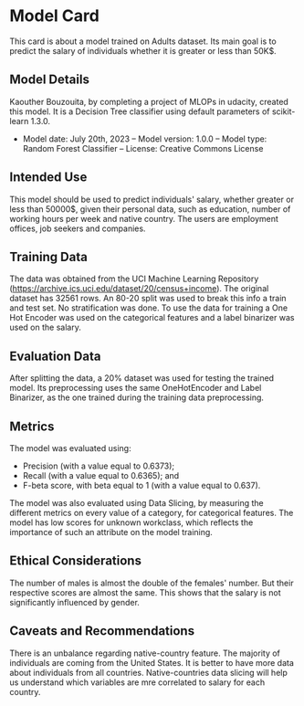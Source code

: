 # Model Card

This card is about a model trained on Adults dataset. Its main goal is to predict the salary of individuals
whether it is greater or less than 50K$.

## Model Details
Kaouther Bouzouita, by completing a project of MLOPs in udacity, created this model.
It is a Decision Tree classifier using default parameters of scikit-learn 1.3.0.
- Model date: July 20th, 2023
– Model version: 1.0.0
– Model type: Random Forest Classifier
– License: Creative Commons License

## Intended Use
This model should be used to predict individuals' salary, whether greater or less than 50000$,
given their personal data, such as education, number of working hours per week and native country.
The users are employment offices, job seekers and companies.

## Training Data
The data was obtained from the UCI Machine Learning Repository (https://archive.ics.uci.edu/dataset/20/census+income).
The original dataset has 32561 rows. An 80-20 split was used to break this info a train and test set. No stratification was done.
To use the data for training a One Hot Encoder was used on the categorical features and a label binarizer was used on the salary.

## Evaluation Data
After splitting the data, a 20% dataset was used for testing the trained model. Its preprocessing uses the same OneHotEncoder and Label Binarizer,
as the one trained during the training data preprocessing.

## Metrics

The model was evaluated using:
- Precision (with a value equal to 0.6373);
- Recall (with a value equal to 0.6365); and
- F-beta score, with beta equal to 1  (with a value equal to 0.637).

The model was also evaluated using Data Slicing, by measuring the different metrics on every value of a category, for categorical features.
The model has low scores for unknown workclass, which reflects the importance of such an attribute on the model training.


## Ethical Considerations
The number of males is almost the double of the females' number. But their respective scores are almost the same. 
This shows that the salary is not significantly influenced by gender.

## Caveats and Recommendations
There is an unbalance regarding native-country feature. The majority of individuals are
coming from the United States.
It is better to have more data about individuals from all countries. Native-countries data slicing will help us 
understand which variables are mre correlated to salary for each country.
